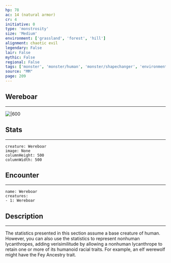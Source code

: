 ```yaml
---
hp: 78
ac: 14 (natural armor)
cr: 4
initiative: 0
type: 'monstrosity'    
size: 'Medium'
environment: ['grassland', 'forest', 'hill']
alignment: chaotic evil
legendary: False
lair: False
mythic: False
regional: False
tags: ['monster', 'monster/human', 'monster/shapechanger', 'environment/grassland', 'environment/forest', 'environment/hill']
source: "MM"
page: 209
---
```


## Wereboar
---

![|600](D:/Program%20Files/5e.tools/img/bestiary/MM/Wereboar.jpg)

## Stats
---

```statblock
creature: Wereboar
image: None
columnHeight: 500
columnWidth: 500
```

## Encounter
---

```encounter-table
name: Wereboar
creatures:
- 1: Wereboar
```

## Description
---


The statistics presented in this section assume a base creature of human. However, you can also use the statistics to represent nonhuman lycanthropes, adding verisimilitude by allowing a nonhuman lycanthrope to retain one or more of its humanoid racial traits. For example, an elf werewolf might have the Fey Ancestry trait.




